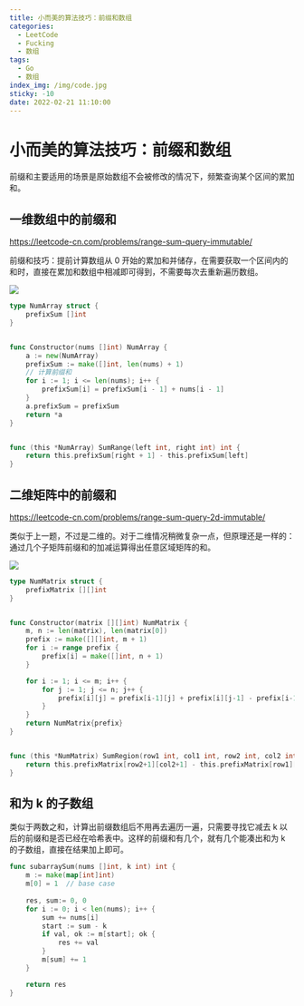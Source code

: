 ```yaml
---
title: 小而美的算法技巧：前缀和数组
categories:
  - LeetCode
  - Fucking
  - 数组
tags:
  - Go
  - 数组
index_img: /img/code.jpg
sticky: -10
date: 2022-02-21 11:10:00
---
```


# 小而美的算法技巧：前缀和数组

前缀和主要适用的场景是原始数组不会被修改的情况下，频繁查询某个区间的累加和。

## 一维数组中的前缀和

https://leetcode-cn.com/problems/range-sum-query-immutable/

前缀和技巧：提前计算数组从 0 开始的累加和并储存，在需要获取一个区间内的和时，直接在累加和数组中相减即可得到，不需要每次去重新遍历数组。

![](https://labuladong.gitee.io/algo/images/%e5%b7%ae%e5%88%86%e6%95%b0%e7%bb%84/1.jpeg)

```go
type NumArray struct {
    prefixSum []int
}


func Constructor(nums []int) NumArray {
    a := new(NumArray)
    prefixSum := make([]int, len(nums) + 1)
    // 计算前缀和
    for i := 1; i <= len(nums); i++ {
        prefixSum[i] = prefixSum[i - 1] + nums[i - 1]
    }
    a.prefixSum = prefixSum
    return *a
}


func (this *NumArray) SumRange(left int, right int) int {
    return this.prefixSum[right + 1] - this.prefixSum[left]
}
```

## 二维矩阵中的前缀和

https://leetcode-cn.com/problems/range-sum-query-2d-immutable/

类似于上一题，不过是二维的。对于二维情况稍微复杂一点，但原理还是一样的：通过几个子矩阵前缀和的加减运算得出任意区域矩阵的和。

![](https://labuladong.gitee.io/algo/images/%e5%89%8d%e7%bc%80%e5%92%8c/5.png)

```go
type NumMatrix struct {
    prefixMatrix [][]int
}


func Constructor(matrix [][]int) NumMatrix {
    m, n := len(matrix), len(matrix[0])
    prefix := make([][]int, m + 1)
    for i := range prefix {
        prefix[i] = make([]int, n + 1)
    }

    for i := 1; i <= m; i++ {
        for j := 1; j <= n; j++ {
            prefix[i][j] = prefix[i-1][j] + prefix[i][j-1] - prefix[i-1][j-1] + matrix[i-1][j-1]
        }
    }
    return NumMatrix{prefix}
}


func (this *NumMatrix) SumRegion(row1 int, col1 int, row2 int, col2 int) int {
    return this.prefixMatrix[row2+1][col2+1] - this.prefixMatrix[row1][col2+1] - this.prefixMatrix[row2+1][col1] + this.prefixMatrix[row1][col1]
}
```

## 和为 k 的子数组

类似于两数之和，计算出前缀数组后不用再去遍历一遍，只需要寻找它减去 k 以后的前缀和是否已经在哈希表中。这样的前缀和有几个，就有几个能凑出和为 k 的子数组，直接在结果加上即可。

```go
func subarraySum(nums []int, k int) int {
    m := make(map[int]int)
    m[0] = 1  // base case
    
    res, sum:= 0, 0
    for i := 0; i < len(nums); i++ {
        sum += nums[i]
        start := sum - k
        if val, ok := m[start]; ok {
            res += val
        }
        m[sum] += 1
    }

    return res
}
```
